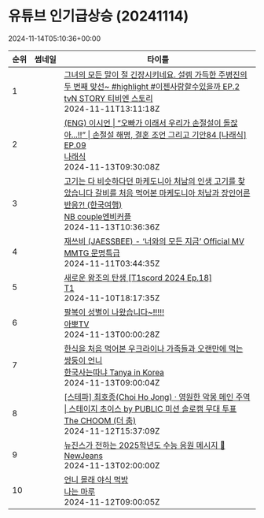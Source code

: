 # 유튜브 인기급상승 (20241114)

2024-11-14T05:10:36+00:00
<table><thead><tr><th nowrap>순위</th><th nowrap>썸네일</th><th nowrap>타이틀</th></tr></thead><tbody><tr><td>1</td><td><img src="https://i.ytimg.com/vi/Ncc5_TUquB0/default.jpg" alt="" /></td><td><a href="https://www.youtube.com/watch?v=Ncc5_TUquB0" target="_blank">그녀의 모든 말이 절 긴장시키네요. 설렘 가득한 주병진의 두 번째 맞선~ #highlight #이젠사랑할수있을까 EP.2</a><br /><a href="https://www.youtube.com/channel/UCR9gReM5VhQ_8brqQrBaVCA" target="_blank">tvN STORY 티비엔 스토리</a><br />2024-11-11T13:11:18Z</td></tr><tr><td>2</td><td><img src="https://i.ytimg.com/vi/S0-mMeAErIM/default.jpg" alt="" /></td><td><a href="https://www.youtube.com/watch?v=S0-mMeAErIM" target="_blank">(ENG) 이시언 | “오빠가 이래서 우리가 손절설이 돌잖아...!!” | 손절설 해명, 결혼 조언 그리고 기안84 [나래식] EP.09</a><br /><a href="https://www.youtube.com/channel/UCzpmbFPlNij2V8pIseMmQ2Q" target="_blank">나래식</a><br />2024-11-13T09:30:08Z</td></tr><tr><td>3</td><td><img src="https://i.ytimg.com/vi/IXvq47PPQwE/default.jpg" alt="" /></td><td><a href="https://www.youtube.com/watch?v=IXvq47PPQwE" target="_blank">고기는 다 비슷하다던 마케도니아 처남의 인생 고기를 찾았습니다 갈비를 처음 먹어본 마케도니아 처남과 장인어른 반응?! (한국여행)</a><br /><a href="https://www.youtube.com/channel/UCEHYQlrn01RoUMjC5ubcNHQ" target="_blank">NB couple엔비커플</a><br />2024-11-13T10:36:36Z</td></tr><tr><td>4</td><td><img src="https://i.ytimg.com/vi/XV0lSvr0huU/default.jpg" alt="" /></td><td><a href="https://www.youtube.com/watch?v=XV0lSvr0huU" target="_blank">재쓰비 (JAESSBEE) - ‘너와의 모든 지금’ Official MV</a><br /><a href="https://www.youtube.com/channel/UCUyfkq9e9ZfPzxOW5WQ9rzQ" target="_blank">MMTG 문명특급</a><br />2024-11-11T03:44:35Z</td></tr><tr><td>5</td><td><img src="https://i.ytimg.com/vi/MPcUGG8zvrc/default.jpg" alt="" /></td><td><a href="https://www.youtube.com/watch?v=MPcUGG8zvrc" target="_blank">새로운 왕조의 탄생 [T1scord 2024 Ep.18]</a><br /><a href="https://www.youtube.com/channel/UCJprx3bX49vNl6Bcw01Cwfg" target="_blank">T1</a><br />2024-11-10T18:17:35Z</td></tr><tr><td>6</td><td><img src="https://i.ytimg.com/vi/nYzmsJ43eGE/default.jpg" alt="" /></td><td><a href="https://www.youtube.com/watch?v=nYzmsJ43eGE" target="_blank">팔복이 성별이 나왔습니다~!!!!!</a><br /><a href="https://www.youtube.com/channel/UC9tIwGVzon1Ac56BqI_9JAQ" target="_blank">아뽀TV</a><br />2024-11-13T00:00:28Z</td></tr><tr><td>7</td><td><img src="https://i.ytimg.com/vi/w0Zvilupd0A/default.jpg" alt="" /></td><td><a href="https://www.youtube.com/watch?v=w0Zvilupd0A" target="_blank">한식을 처음 먹어본 우크라이나 가족들과 오랜만에 먹는 쌍둥이 언니</a><br /><a href="https://www.youtube.com/channel/UC3Tjj344taq3njy4yaK8ZWw" target="_blank">한국사는따냐 Tanya in Korea</a><br />2024-11-13T09:00:04Z</td></tr><tr><td>8</td><td><img src="https://i.ytimg.com/vi/SqbR7P5Bt7E/default.jpg" alt="" /></td><td><a href="https://www.youtube.com/watch?v=SqbR7P5Bt7E" target="_blank">[스테파] 최호종(Choi Ho Jong) · 영원한 악몽 메인 주역 | 스테이지 초이스 by PUBLIC 미션 솔로캠 무대 투표</a><br /><a href="https://www.youtube.com/channel/UCsjD7wxKCD8C62_idZQdGJg" target="_blank">The CHOOM (더 춤)</a><br />2024-11-12T15:37:09Z</td></tr><tr><td>9</td><td><img src="https://i.ytimg.com/vi/LyP_uJP9m5w/default.jpg" alt="" /></td><td><a href="https://www.youtube.com/watch?v=LyP_uJP9m5w" target="_blank">뉴진스가 전하는 2025학년도 수능 응원 메시지 📝</a><br /><a href="https://www.youtube.com/channel/UCMki_UkHb4qSc0qyEcOHHJw" target="_blank">NewJeans</a><br />2024-11-13T02:00:00Z</td></tr><tr><td>10</td><td><img src="https://i.ytimg.com/vi/6wYQxhk-084/default.jpg" alt="" /></td><td><a href="https://www.youtube.com/watch?v=6wYQxhk-084" target="_blank">언니 몰래 야식 먹방</a><br /><a href="https://www.youtube.com/channel/UCu7Ah9i9ZZprPSOhyGVkO1g" target="_blank">나는 마루</a><br />2024-11-12T09:00:05Z</td></tr></tbody></table>